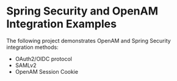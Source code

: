 # Spring Security and OpenAM Integration Examples 

The following project demonstrates OpenAM and Spring Security integration methods:

- OAuth2/OIDC protocol
- SAMLv2 
- OpenAM Session Cookie 